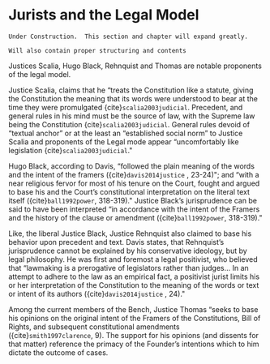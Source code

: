 # Jurists and the Legal Model


```{note}
Under Construction.  This section and chapter will expand greatly.  

Will also contain proper structuring and contents
```

Justices Scalia, Hugo Black, Rehnquist and Thomas are notable proponents of the legal model. 

Justice Scalia, claims that he “treats the Constitution like a statute, giving the Constitution the meaning that its words were understood to bear at the time they were promulgated {cite}`scalia2003judicial`. Precedent, and general rules in his mind must be the source of law, with the Supreme law being the Constitution {cite}`scalia2003judicial`.  General rules devoid of “textual anchor” or at the least an “established social norm” to Justice Scalia and proponents of the Legal mode appear “uncomfortably like legislation {cite}`scalia2003judicial`."   


Hugo Black, according to Davis, “followed the plain meaning of the words and the intent of the framers ({cite}`davis2014justice` , 23-24)"; and “with a near religious fervor for most of his tenure on the Court, fought and argued to base his and the Court’s constitutional interpretation on the literal text itself ({cite}`ball1992power`, 318-319)."  Justice Black’s jurisprudence can be said to have been interpreted “in accordance with the intent of the Framers and the history of the clause or amendment ({cite}`ball1992power`, 318-319)."

Like, the liberal Justice Black,  Justice Rehnquist also claimed to base his behavior upon precedent and text.  Davis states, that Rehnquist’s jurisprudence cannot be explained by his conservative ideology, but by legal philosophy.  He was first and foremost a legal positivist, who believed that “lawmaking is a prerogative of legislators rather than judges… In an attempt to adhere to the law as an empirical fact, a positivist jurist limits his or her interpretation of the Constitution to the meaning of the words or text or intent of its authors ({cite}`davis2014justice` , 24)."  

Among the current members of the Bench, Justice Thomas “seeks to base his opinions on the original intent of the Framers of the Constitutions, Bill of Rights, and subsequent constitutional amendments ({cite}`smith1997clarence`, 9). The support for his opinions (and dissents for that matter) reference the primacy of the Founder’s intentions which to him dictate the outcome of cases.  
